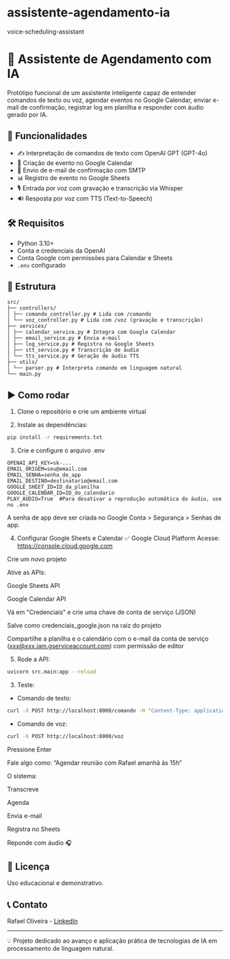 # assistente-agendamento-ia
voice-scheduling-assistant

# 🤖 Assistente de Agendamento com IA

Protótipo funcional de um assistente inteligente capaz de entender comandos de texto ou voz, agendar eventos no Google Calendar, enviar e-mail de confirmação, registrar log em planilha e responder com áudio gerado por IA.

## 🚀 Funcionalidades

- ✍️ Interpretação de comandos de texto com OpenAI GPT (GPT-4o)
- 📅 Criação de evento no Google Calendar
- 📧 Envio de e-mail de confirmação com SMTP
- 📊 Registro de evento no Google Sheets
- 🎙 Entrada por voz com gravação e transcrição via Whisper
- 🔊 Resposta por voz com TTS (Text-to-Speech)

## 🛠 Requisitos

- Python 3.10+
- Conta e credenciais da OpenAI
- Conta Google com permissões para Calendar e Sheets
- `.env` configurado

## 📂 Estrutura

```
src/
├── controllers/
│ ├── comando_controller.py # Lida com /comando
│ └── voz_controller.py # Lida com /voz (gravação e transcrição)
├── services/
│ ├── calendar_service.py # Integra com Google Calendar
│ ├── email_service.py # Envia e-mail
│ ├── log_service.py # Registra no Google Sheets
│ ├── stt_service.py # Transcrição de áudio
│ └── tts_service.py # Geração de áudio TTS
├── utils/
│ └── parser.py # Interpreta comando em linguagem natural
└── main.py
```


## ▶️ Como rodar

1. Clone o repositório e crie um ambiente virtual
   
2. Instale as dependências:
```bash
pip install -r requirements.txt
```

3. Crie e configure o arquivo .env
```env
OPENAI_API_KEY=sk-...
EMAIL_ORIGEM=seu@email.com
EMAIL_SENHA=senha_de_app
EMAIL_DESTINO=destinatario@email.com
GOOGLE_SHEET_ID=ID_da_planilha
GOOGLE_CALENDAR_ID=ID_do_calendario
PLAY_AUDIO=True  #Para desativar a reprodução automática do áudio, use no .env
```
A senha de app deve ser criada no Google Conta > Segurança > Senhas de app.

4. Configurar Google Sheets e Calendar
   ✅ Google Cloud Platform
Acesse: https://console.cloud.google.com

Crie um novo projeto

Ative as APIs:

Google Sheets API

Google Calendar API

Vá em "Credenciais" e crie uma chave de conta de serviço (JSON)

Salve como credenciais_google.json na raiz do projeto

Compartilhe a planilha e o calendário com o e-mail da conta de serviço (xxx@xxx.iam.gserviceaccount.com) com permissão de editor

5. Rode a API:
```bash
uvicorn src.main:app --reload
```

3. Teste:
- Comando de texto:
```bash
curl -X POST http://localhost:8000/comando -H "Content-Type: application/json" -d "{"comando": "Agendar reunião com a Regina amanhã às 11h"}"
```

- Comando de voz:
```bash
curl -X POST http://localhost:8000/voz
```
Pressione Enter

Fale algo como: “Agendar reunião com Rafael amanhã às 15h”

O sistema:

Transcreve

Agenda

Envia e-mail

Registra no Sheets

Reponde com áudio 🎧



## 📄 Licença

Uso educacional e demonstrativo.


## 📞 Contato

Rafael Oliveira - [LinkedIn](https://linkedin.com/in/rafael-oliveira720)

----

💡 Projeto dedicado ao avanço e aplicação prática de tecnologias de IA em processamento de linguagem natural.
